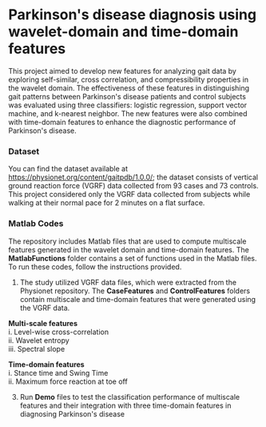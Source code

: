# Parkinson's disease diagnosis using wavelet-domain and time-domain features
This project aimed to develop new features for analyzing gait data by exploring self-similar, cross correlation, and compressibility properties in the wavelet domain. The effectiveness of these features in distinguishing gait patterns between Parkinson's disease patients and control subjects was evaluated using three classifiers: logistic regression, support vector machine, and k-nearest neighbor. The new features were also combined with time-domain features to enhance the diagnostic performance of Parkinson's disease.

### Dataset
You can find the dataset available at https://physionet.org/content/gaitpdb/1.0.0/; the dataset consists of vertical ground reaction force (VGRF) data collected from 93 cases and 73 controls. This project considered only the VGRF data collected from subjects while walking at their normal pace for 2 minutes on a flat surface. 


### Matlab Codes 
The repository includes Matlab files that are used to compute multiscale features generated in the wavelet domain and time-domain features. The **MatlabFunctions** folder contains a set of functions used in the Matlab files. To run these codes, follow the instructions provided.


1.  The study utilized VGRF data files, which were extracted from the Physionet repository. The **CaseFeatures** and **ControlFeatures** folders contain multiscale and time-domain features that were generated using the VGRF data.

   **Multi-scale features**\
      i. Level-wise cross-correlation \
      ii. Wavelet entropy\
      iii. Spectral slope 
    
   **Time-domain features** \
      i. Stance time and Swing Time\
      ii. Maximum force reaction at toe off

3.  Run **Demo** files to test the classification performance of multiscale features and their integration with three time-domain features in diagnosing Parkinson's disease


